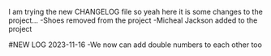 I am trying the new CHANGELOG file so yeah here it is some changes to the project...
-Shoes removed from the project
-Micheal Jackson added to the project

#NEW LOG 2023-11-16
-We now can add double numbers to each other too
